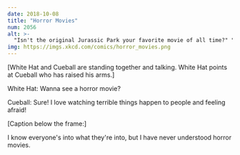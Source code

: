 ```yaml
---
date: 2018-10-08
title: "Horror Movies"
num: 2056
alt: >-
  "Isn't the original Jurassic Park your favorite movie of all time?" "Yes, but that's because I like dinosaurs and I WANT there to be an island full of them. If John Hammond's lab had been breeding serial killers in creepy masks, I wouldn't have watched!" "Wait, are you sure? That could actually be good." "Ok, I WOULD watch the scenes where Jeff Goldblum tries to convince a bunch of executives that the park is a bad idea."
img: https://imgs.xkcd.com/comics/horror_movies.png
---
```

[White Hat and Cueball are standing together and talking. White Hat points at Cueball who has raised his arms.]

White Hat: Wanna see a horror movie?

Cueball: Sure! I love watching terrible things happen to people and feeling afraid!

[Caption below the frame:]

I know everyone's into what they're into, but I have never understood horror movies.